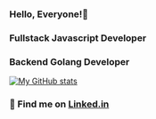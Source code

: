 ### Hello, Everyone!👋
### Fullstack Javascript Developer
### Backend Golang Developer

[![My GitHub stats](https://github-readme-stats.vercel.app/api?username=hidayahhtaufik&show_icons=true&count_private=true&theme=vue-dark&include_all_commits=true)](https://github.com/hidayahhtaufik?tab=repositories)

<!-- [![Top Langs](https://github-readme-stats.vercel.app/api/top-langs/?username=muhsatrio&layout=compact&theme=dark)](https://github.com/anuraghazra/github-readme-stats) -->



### 📝 Find me on [Linked.in](https://www.linkedin.com/in/hidayahhtaufik/)	
<!---	
hidayahhtaufikk/hidayahhtaufikk is a ✨ special ✨ repository because its `README.md` (this file) appears on your GitHub profile.	
You can click the Preview link to take a look at your changes.	
--->
